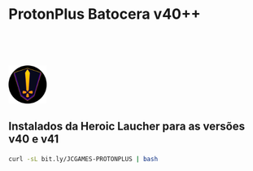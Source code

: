 # ProtonPlus Batocera v40++

<br><br> 




<br>

<img src="https://github.com/JeversonDiasSilva/releses/blob/main/apps/img/Heroic.png" width="75" height="75" />
<h2>Instalados da Heroic Laucher para as versões v40 e v41</h2>

```bash
curl -sL bit.ly/JCGAMES-PROTONPLUS | bash
```


<br><br>
